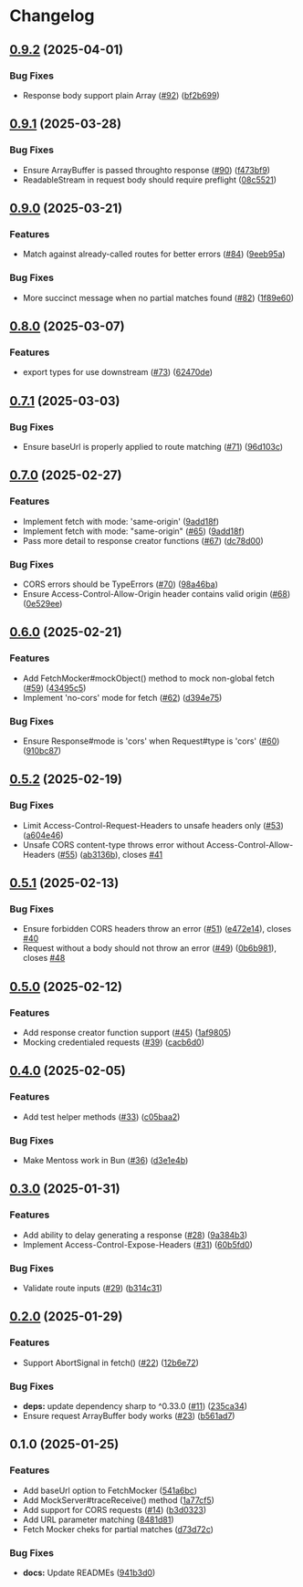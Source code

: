 # Changelog

## [0.9.2](https://github.com/humanwhocodes/mentoss/compare/mentoss-v0.9.1...mentoss-v0.9.2) (2025-04-01)


### Bug Fixes

* Response body support plain Array  ([#92](https://github.com/humanwhocodes/mentoss/issues/92)) ([bf2b699](https://github.com/humanwhocodes/mentoss/commit/bf2b6999dd481487172082bada4f9f555cae2c91))

## [0.9.1](https://github.com/humanwhocodes/mentoss/compare/mentoss-v0.9.0...mentoss-v0.9.1) (2025-03-28)


### Bug Fixes

* Ensure ArrayBuffer is passed throughto response ([#90](https://github.com/humanwhocodes/mentoss/issues/90)) ([f473bf9](https://github.com/humanwhocodes/mentoss/commit/f473bf9984c4877a709c8d4e19cfb899d08a9401))
* ReadableStream in request body should require preflight ([08c5521](https://github.com/humanwhocodes/mentoss/commit/08c552157d144f8417ead5186be8f81131c4b640))

## [0.9.0](https://github.com/humanwhocodes/mentoss/compare/mentoss-v0.8.0...mentoss-v0.9.0) (2025-03-21)


### Features

* Match against already-called routes for better errors ([#84](https://github.com/humanwhocodes/mentoss/issues/84)) ([9eeb95a](https://github.com/humanwhocodes/mentoss/commit/9eeb95a561768a100c4a275180af6b13201f8e2a))


### Bug Fixes

* More succinct message when no partial matches found ([#82](https://github.com/humanwhocodes/mentoss/issues/82)) ([1f89e60](https://github.com/humanwhocodes/mentoss/commit/1f89e6016a4c77a313e07d8dce4078e6cdc6d8b3))

## [0.8.0](https://github.com/humanwhocodes/mentoss/compare/mentoss-v0.7.1...mentoss-v0.8.0) (2025-03-07)


### Features

* export types for use downstream ([#73](https://github.com/humanwhocodes/mentoss/issues/73)) ([62470de](https://github.com/humanwhocodes/mentoss/commit/62470de11d185ddd2f21e0ff39e397d582f30282))

## [0.7.1](https://github.com/humanwhocodes/mentoss/compare/mentoss-v0.7.0...mentoss-v0.7.1) (2025-03-03)


### Bug Fixes

* Ensure baseUrl is properly applied to route matching ([#71](https://github.com/humanwhocodes/mentoss/issues/71)) ([96d103c](https://github.com/humanwhocodes/mentoss/commit/96d103cea65dfa1bec4c74f23d282ec6185856c1))

## [0.7.0](https://github.com/humanwhocodes/mentoss/compare/mentoss-v0.6.0...mentoss-v0.7.0) (2025-02-27)


### Features

* Implement fetch with mode: 'same-origin' ([9add18f](https://github.com/humanwhocodes/mentoss/commit/9add18f0da1a0f51709e841e41bbc10ba539a978))
* Implement fetch with mode: "same-origin" ([#65](https://github.com/humanwhocodes/mentoss/issues/65)) ([9add18f](https://github.com/humanwhocodes/mentoss/commit/9add18f0da1a0f51709e841e41bbc10ba539a978))
* Pass more detail to response creator functions ([#67](https://github.com/humanwhocodes/mentoss/issues/67)) ([dc78d00](https://github.com/humanwhocodes/mentoss/commit/dc78d004ebccd10b2bf6886a1ce84500051b1d80))


### Bug Fixes

* CORS errors should be TypeErrors ([#70](https://github.com/humanwhocodes/mentoss/issues/70)) ([98a46ba](https://github.com/humanwhocodes/mentoss/commit/98a46bafb2210126b0449f9ed60d28b1d2e334b4))
* Ensure Access-Control-Allow-Origin header contains valid origin ([#68](https://github.com/humanwhocodes/mentoss/issues/68)) ([0e529ee](https://github.com/humanwhocodes/mentoss/commit/0e529ee723628a551ef505c704cc154a67ebcd7a))

## [0.6.0](https://github.com/humanwhocodes/mentoss/compare/mentoss-v0.5.2...mentoss-v0.6.0) (2025-02-21)


### Features

* Add FetchMocker#mockObject() method to mock non-global fetch ([#59](https://github.com/humanwhocodes/mentoss/issues/59)) ([43495c5](https://github.com/humanwhocodes/mentoss/commit/43495c5aa8c4593e4f50f26e152dc1b6dd513bda))
* Implement 'no-cors' mode for fetch ([#62](https://github.com/humanwhocodes/mentoss/issues/62)) ([d394e75](https://github.com/humanwhocodes/mentoss/commit/d394e75ff5b03dacad082ee69c23565ae5eaeff2))


### Bug Fixes

* Ensure Response#mode is 'cors' when Request#type is 'cors' ([#60](https://github.com/humanwhocodes/mentoss/issues/60)) ([910bc87](https://github.com/humanwhocodes/mentoss/commit/910bc87eb34d1a71e14cc2505c6b2f335ff00bdd))

## [0.5.2](https://github.com/humanwhocodes/mentoss/compare/mentoss-v0.5.1...mentoss-v0.5.2) (2025-02-19)


### Bug Fixes

* Limit Access-Control-Request-Headers to unsafe headers only ([#53](https://github.com/humanwhocodes/mentoss/issues/53)) ([a604e46](https://github.com/humanwhocodes/mentoss/commit/a604e4601807ffb850909f34b1f77a0bec7716f8))
* Unsafe CORS content-type throws error without Access-Control-Allow-Headers ([#55](https://github.com/humanwhocodes/mentoss/issues/55)) ([ab3136b](https://github.com/humanwhocodes/mentoss/commit/ab3136b9804246fa0f04b4a07f48f1665f7228c0)), closes [#41](https://github.com/humanwhocodes/mentoss/issues/41)

## [0.5.1](https://github.com/humanwhocodes/mentoss/compare/mentoss-v0.5.0...mentoss-v0.5.1) (2025-02-13)


### Bug Fixes

* Ensure forbidden CORS headers throw an error ([#51](https://github.com/humanwhocodes/mentoss/issues/51)) ([e472e14](https://github.com/humanwhocodes/mentoss/commit/e472e14e9f9885ed3cc542700f307113e6257336)), closes [#40](https://github.com/humanwhocodes/mentoss/issues/40)
* Request without a body should not throw an error ([#49](https://github.com/humanwhocodes/mentoss/issues/49)) ([0b6b981](https://github.com/humanwhocodes/mentoss/commit/0b6b981df4050178d56ad7c1dcc25133ebd2c976)), closes [#48](https://github.com/humanwhocodes/mentoss/issues/48)

## [0.5.0](https://github.com/humanwhocodes/mentoss/compare/mentoss-v0.4.0...mentoss-v0.5.0) (2025-02-12)


### Features

* Add response creator function support ([#45](https://github.com/humanwhocodes/mentoss/issues/45)) ([1af9805](https://github.com/humanwhocodes/mentoss/commit/1af9805748389ee688ed612bc02130b5e4179c98))
* Mocking credentialed requests ([#39](https://github.com/humanwhocodes/mentoss/issues/39)) ([cacb6d0](https://github.com/humanwhocodes/mentoss/commit/cacb6d0b69b9dc6753e96c42a9c31d94f0fa312b))

## [0.4.0](https://github.com/humanwhocodes/mentoss/compare/mentoss-v0.3.0...mentoss-v0.4.0) (2025-02-05)


### Features

* Add test helper methods ([#33](https://github.com/humanwhocodes/mentoss/issues/33)) ([c05baa2](https://github.com/humanwhocodes/mentoss/commit/c05baa27e828b21c6083c029e01f3f5fb936cdd6))


### Bug Fixes

* Make Mentoss work in Bun ([#36](https://github.com/humanwhocodes/mentoss/issues/36)) ([d3e1e4b](https://github.com/humanwhocodes/mentoss/commit/d3e1e4bb13c3db9e92069c8a90bd7f021e4df036))

## [0.3.0](https://github.com/humanwhocodes/mentoss/compare/mentoss-v0.2.0...mentoss-v0.3.0) (2025-01-31)


### Features

* Add ability to delay generating a response ([#28](https://github.com/humanwhocodes/mentoss/issues/28)) ([9a384b3](https://github.com/humanwhocodes/mentoss/commit/9a384b356e2f37fddc0407c4b05ec8a46bebb620))
* Implement Access-Control-Expose-Headers ([#31](https://github.com/humanwhocodes/mentoss/issues/31)) ([60b5fd0](https://github.com/humanwhocodes/mentoss/commit/60b5fd0ea87d5ab603744628bb5564f34f4bf039))


### Bug Fixes

* Validate route inputs ([#29](https://github.com/humanwhocodes/mentoss/issues/29)) ([b314c31](https://github.com/humanwhocodes/mentoss/commit/b314c31f76bb91e17ee4b2354ba13708915af28f))

## [0.2.0](https://github.com/humanwhocodes/mentoss/compare/mentoss-v0.1.0...mentoss-v0.2.0) (2025-01-29)


### Features

* Support AbortSignal in fetch() ([#22](https://github.com/humanwhocodes/mentoss/issues/22)) ([12b6e72](https://github.com/humanwhocodes/mentoss/commit/12b6e72061fab308964e0748a9fe178ea76e2781))


### Bug Fixes

* **deps:** update dependency sharp to ^0.33.0 ([#11](https://github.com/humanwhocodes/mentoss/issues/11)) ([235ca34](https://github.com/humanwhocodes/mentoss/commit/235ca34579e8f0508749b34e96b88a48e475da48))
* Ensure request ArrayBuffer body works ([#23](https://github.com/humanwhocodes/mentoss/issues/23)) ([b561ad7](https://github.com/humanwhocodes/mentoss/commit/b561ad73800549cef7e52d5ce3dd290eec862779))

## 0.1.0 (2025-01-25)

### Features

* Add baseUrl option to FetchMocker ([541a6bc](https://github.com/humanwhocodes/mentoss/commit/541a6bc872c80676298c049dd0dfa2130ea9e373))
* Add MockServer#traceReceive() method ([1a77cf5](https://github.com/humanwhocodes/mentoss/commit/1a77cf599d653a55bb31a1d189a55eee60c9b185))
* Add support for CORS requests ([#14](https://github.com/humanwhocodes/mentoss/issues/14)) ([b3d0323](https://github.com/humanwhocodes/mentoss/commit/b3d032321e1790b033bc567a098b7151ec80b403))
* Add URL parameter matching ([8481d81](https://github.com/humanwhocodes/mentoss/commit/8481d816a67f5adeefff2b6e1d0200eb1f9aee8f))
* Fetch Mocker cheks for partial matches ([d73d72c](https://github.com/humanwhocodes/mentoss/commit/d73d72c30e955edc2731743310630a2f3e7d2ceb))


### Bug Fixes

* **docs:** Update READMEs ([941b3d0](https://github.com/humanwhocodes/mentoss/commit/941b3d0861843ecec07e48f0da46c85c1c7691d5))
